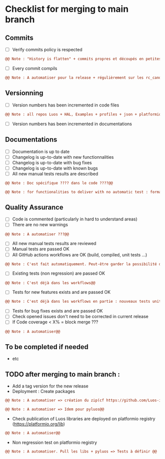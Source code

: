 # **Checklist for merging to main branch**

## Commits
- [ ] Verify commits policy is respected
```diff
@@ Note : "History is flatten" + commits propres et découpés en petites fonctionnalités@@
```
- [ ] Every commit compils
```diff
@@ Note : A automatiser pour la release + régulièrement sur les rc_candidate, par exemple hebdomadairement@@
```


## Versionning
- [ ] Version numbers has been incremented in code files
```diff
@@ Note : all repos Luos + HAL, Examples + profiles + json + platformio.ini...  A voir si c'est facilement automatisable. A priori pas des masses...@@
```
- [ ] Version numbers has been incremented in documentations


## Documentations
- [ ] Documentation is up to date
- [ ] Changelog is up-to-date with new functionnalities
- [ ] Changelog is up-to-date with bug fixes
- [ ] Changelog is up-to-date with known bugs
- [ ] All new manual tests results are described
```diff
@@ Note : Doc spécifique ???? dans le code ????@@
```
```diff
@@ Note : for functionalities to deliver with no automatic test : formalize manual tests between Dev team & QA. Final validation by QA@@
```


## Quality Assurance
- [ ] Code is commented (particularly in hard to understand areas)
- [ ] There are no new warnings
```diff
@@ Note : A automatiser ???@@
```
- [ ] All new manual tests results are reviewed
- [ ] Manual tests are passed OK
- [ ] All GitHub actions workflows are OK (build, compiled, unit tests ...)
```diff
@@ Note : C'est fait automatiquement. Peut-être garder la possibilité de ne pas mettre tous les worflows en status check ?@@
```
- [ ] Existing tests (non regression) are passed OK
```diff
@@ Note : C'est déjà dans les workflows@@
```
- [ ] Tests for new features exists and are passed OK
```diff
@@ Note : C'est déjà dans les workflows en partie : nouveaux tests unitaires + tests autos@@
```
- [ ] Tests for bug fixes exists and are passed OK
- [ ] Check opened issues don't need to be corrected in current release
- [ ] If Code coverage < X% = block merge ???
```diff
@@ Note : A automatiser@@
```


## To be completed if needed
- etc



## TODO after merging to main branch :
- Add a tag version for the new release
- Deployment : Create packages
```diff
@@ Note : A automatiser => création du zip(cf https://github.com/Luos-io/Tools) + envoyer au registery@@
```
```diff
@@ Note : A automatiser => Idem pour pyluos@@
```
- Check publication of Luos libraries are deployed on platformio registry (https://platformio.org/lib)
```diff
@@ Note : A automatiser@@
```
- Non regression test on platformio registry
```diff
@@ Note : A automatiser. Pull les libs + pyluos => Tests à définir @@
```
